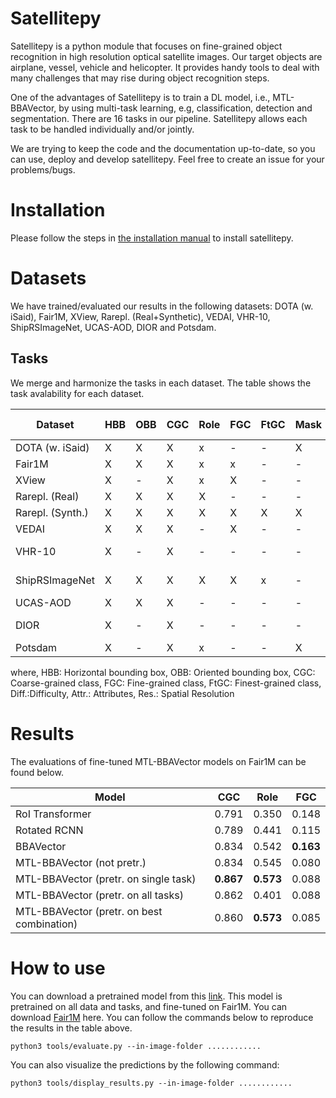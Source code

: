 # Satellitepy
Satellitepy is a python module that focuses on fine-grained object recognition in high resolution optical satellite images. Our target objects are airplane, vessel, vehicle and helicopter. It provides handy tools to deal with many challenges that may rise during object recognition steps.

One of the advantages of Satellitepy is to train a DL model, i.e., MTL-BBAVector, by using multi-task learning, e.g, classification, detection and segmentation. There are 16 tasks in our pipeline. Satellitepy allows each task to be handled individually and/or jointly.

We are trying to keep the code and the documentation up-to-date, so you can use, deploy and develop satellitepy. Feel free to create an issue for your problems/bugs.

# Installation

Please follow the steps in [the installation manual](docs/installing_satellitepy.md) to install satellitepy.

# Datasets
We have trained/evaluated our results in the following datasets: DOTA (w. iSaid), Fair1M, XView, Rarepl. (Real+Synthetic), VEDAI, VHR-10, ShipRSImageNet, UCAS-AOD, DIOR and Potsdam.

## Tasks
We merge and harmonize the tasks in each dataset. The table shows the task avalability for each dataset.

 Dataset            | HBB | OBB | CGC | Role | FGC | FtGC | Mask | Diff. | Attr. | Res. (m)
 | ---------------- | --- | --- | --- | ---- | --- | ---- | ---- | ----- | ----- | ------- | 
 DOTA (w. iSaid)    | X | X | X  | x | -        | -     | X         | X   | -        | 0.5 |
 Fair1M             | X | X | X   | x  | x  | -    | -         | -        | -        | 0.8 |
 XView              | X  | - | X | x | X   | -    | - | -        | -        | 0.3 |
 Rarepl. (Real)     | X | X | X   | X   | - | -    | - | - | X   | 0.31 |
 Rarepl. (Synth.)   | X | X | X | X   | X   | X  | X   | -        | -   | 0.31 |
 VEDAI              | X | X | X   | -        | X   | -    | - | -        | - | 0.125 |
 VHR-10             | X | - | X | -        | -        | -    | - | - | - | 0.5 - 2 |
 ShipRSImageNet     | X | X | X   | X   | X   | x    | -    | X        | -        | 0.12 - 6 |
 UCAS-AOD           | X | X | X   | -        | -        | -    | -               | -        | -        | 0.5 |
 DIOR               | X  | - | X   | - | - | -    | - |  - | - | 0.5-30 |
 Potsdam            | X | - | X        | x  | -        | -    | X   | - | - | 0.5 |

where,
HBB: Horizontal bounding box, OBB: Oriented bounding box, CGC: Coarse-grained class, FGC: Fine-grained class, FtGC: Finest-grained class, Diff.:Difficulty, Attr.: Attributes, Res.: Spatial Resolution

# Results
The evaluations of fine-tuned MTL-BBAVector models on Fair1M can be found below.
 

 Model                                         | CGC   | Role  | FGC  
 | ------------------------------------------- | ----- | ----- | ----- |
 RoI Transformer                               | 0.791 | 0.350 | 0.148 | 
 Rotated RCNN                                  | 0.789 | 0.441 | 0.115 | 
 BBAVector                                     | 0.834 | 0.542 | **0.163** | 
 MTL-BBAVector (not pretr.)                    | 0.834 | 0.545 | 0.080 | 
 MTL-BBAVector (pretr. on single task)         | **0.867** | **0.573** | 0.088 | 
 MTL-BBAVector (pretr. on all tasks)           | 0.862 | 0.401 | 0.088 | 
 MTL-BBAVector (pretr. on best combination)    | 0.860 | **0.573** | 0.085 |

# How to use

You can download a pretrained model from this [link](pretrained_model_link_goes_here). This model is pretrained on all data and tasks, and fine-tuned on Fair1M. You can download [Fair1M](link_to_fair1m) here. You can follow the commands below to reproduce the results in the table above.

 ```
 python3 tools/evaluate.py --in-image-folder ............
 ```


You can also visualize the predictions by the following command:


 ```
 python3 tools/display_results.py --in-image-folder ............
 ```

